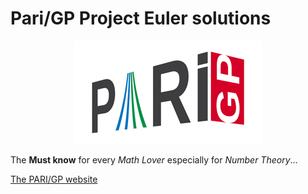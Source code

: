 # Pari/GP Project Euler solutions

<p align="center"><img src="logo.png"></p>

The **Must know** for every _Math Lover_ especially for _Number Theory_...

[The PARI/GP website](https://pari.math.u-bordeaux.fr/)
